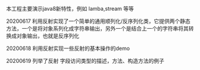 本工程主要演示java8新特性，例如 lamba,stream 等等 

20200617
利用反射实现了一个简单的通用顺列化/反序列化类，它提供两个静态方法，一个是将对象系列化成字符串输出，另外一个是结合上一个的字符串将其转换成对象输出，也就是反序列化

20200618
利用反射实现一些反射的基本操作的demo

20200619
列举了反射 字段访问类型的描述，方法、构造方法的例子